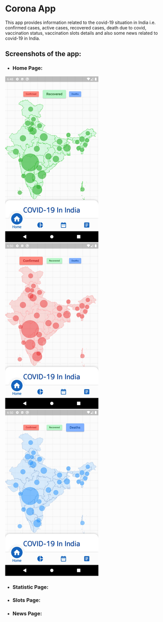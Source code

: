 # Corona App

This app provides information related to the covid-19 situation in India i.e. confirmed cases, active cases, recovered cases, death due to covid, vaccination status, vaccination slots details and also some news related to covid-19 in India.

## Screenshots of the app:

- ### Home Page:
<img src="https://github.com/aditya-taparia/corona-app/blob/main/screenshots/Recovered%20Cases%20Display.jpeg" width="300" /> <img src="https://github.com/aditya-taparia/corona-app/blob/main/screenshots/Confirmed%20Cases%20Display.jpeg" width="300" /> <img src="https://github.com/aditya-taparia/corona-app/blob/main/screenshots/Death%20Cases%20Display.jpeg" width="300" />
- ### Statistic Page:
- ### Slots Page:
- ### News Page:
